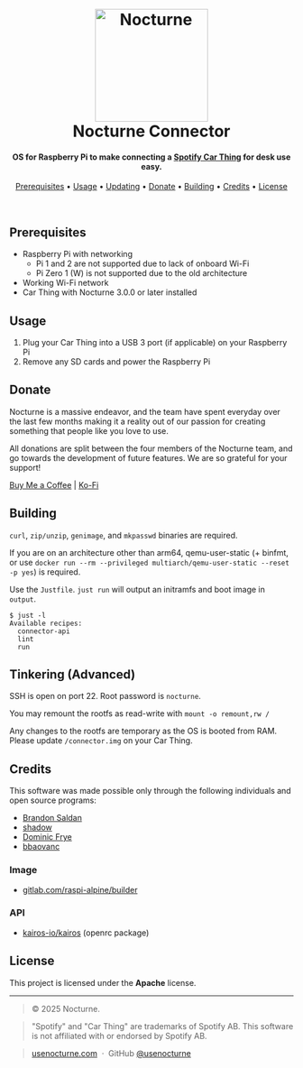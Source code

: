 <h1 align="center">
  <br>
  <a href="http://www.amitmerchant.com/electron-markdownify"><img src="https://usenocturne.com/images/logo.png" alt="Nocturne" width="200"></a>
  <br>
  Nocturne Connector
  <br>
</h1>

<h4 align="center">OS for Raspberry Pi to make connecting a <a href="https://carthing.spotify.com/" target="_blank">Spotify Car Thing</a> for desk use easy.</h4>

<p align="center">
  <a href="#prerequisites">Prerequisites</a> •
  <a href="#usage">Usage</a> •
  <a href="#updating">Updating</a> •
  <a href="#donate">Donate</a> •
  <a href="#building">Building</a> •
  <a href="#credits">Credits</a> •
  <a href="#license">License</a>
</p>

<br>

## Prerequisites

- Raspberry Pi with networking
  - Pi 1 and 2 are not supported due to lack of onboard Wi-Fi
  - Pi Zero 1 (W) is not supported due to the old architecture
- Working Wi-Fi network
- Car Thing with Nocturne 3.0.0 or later installed

## Usage

1. Plug your Car Thing into a USB 3 port (if applicable) on your Raspberry Pi
2. Remove any SD cards and power the Raspberry Pi

## Donate

Nocturne is a massive endeavor, and the team have spent everyday over the last few months making it a reality out of our passion for creating something that people like you love to use.

All donations are split between the four members of the Nocturne team, and go towards the development of future features. We are so grateful for your support!

[Buy Me a Coffee](https://buymeacoffee.com/brandonsaldan) | [Ko-Fi](https://ko-fi.com/brandonsaldan)

## Building

`curl`, `zip/unzip`, `genimage`, and `mkpasswd` binaries are required.

If you are on an architecture other than arm64, qemu-user-static (+ binfmt, or use `docker run --rm --privileged multiarch/qemu-user-static --reset -p yes`) is required.

Use the `Justfile`. `just run` will output an initramfs and boot image in `output`.

```
$ just -l
Available recipes:
  connector-api
  lint
  run
```

## Tinkering (Advanced)

SSH is open on port 22. Root password is `nocturne`.

You may remount the rootfs as read-write with `mount -o remount,rw /`

Any changes to the rootfs are temporary as the OS is booted from RAM. Please update `/connector.img` on your Car Thing.

## Credits

This software was made possible only through the following individuals and open source programs:

- [Brandon Saldan](https://github.com/brandonsaldan)
- [shadow](https://github.com/68p)
- [Dominic Frye](https://github.com/itsnebulalol)
- [bbaovanc](https://github.com/bbaovanc)

### Image

- [gitlab.com/raspi-alpine/builder](https://gitlab.com/raspi-alpine/builder)

### API

- [kairos-io/kairos](https://github.com/kairos-io/kairos/blob/v1.6.0/pkg/machine/openrc/unit.go) (openrc package)

## License

This project is licensed under the **Apache** license.

---

> © 2025 Nocturne.

> "Spotify" and "Car Thing" are trademarks of Spotify AB. This software is not affiliated with or endorsed by Spotify AB.

> [usenocturne.com](https://usenocturne.com) &nbsp;&middot;&nbsp;
> GitHub [@usenocturne](https://github.com/usenocturne)
